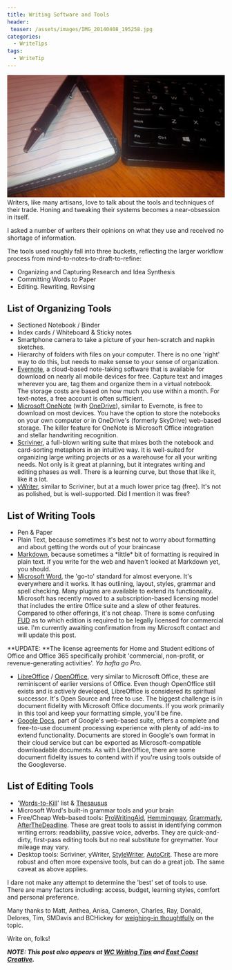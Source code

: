 ```yaml
---
title: Writing Software and Tools
header:
 teaser: /assets/images/IMG_20140408_195258.jpg
categories:
  - WriteTips
tags:
  - WriteTip
---
```

<img src="/assets/images/IMG_20140408_195258.jpg">Writers, like many artisans, love to talk about the tools and techniques of their trade. Honing and tweaking their systems becomes a near-obsession in itself.

I asked a number of writers their opinions on what they use and received no shortage of information.

The tools used roughly fall into three buckets, reflecting the larger workflow process from mind-to-notes-to-draft-to-refine:

<ul>
  <li>Organizing and Capturing Research and Idea Synthesis</li>
  <li>Committing Words to Paper</li>
  <li>Editing. Rewriting, Revising</li>
</ul>

<h2 id="list-of-organizing-tools">List of Organizing Tools</h2>

<ul>
  <li>Sectioned Notebook / Binder</li>
  <li>Index cards / Whiteboard &amp; Sticky notes</li>
  <li>Smartphone camera to take a picture of your hen-scratch and napkin sketches.</li>
  <li>Hierarchy of folders with files on your computer. There is no one 'right' way to do this, but needs to make sense to your sense of organization.</li>
  <li><a href="http://www.evernote.com/">Evernote</a>, a cloud-based note-taking software that is available for download on nearly all mobile devices for free. Capture text and images wherever you are, tag them and organize them in a virtual notebook. The storage costs are based on how much you use within a month. For text-notes, a free account is often sufficient.</li>
  <li><a href="http://www.onenote.com/">Microsoft OneNote</a> (with <a href="http://www.onedrive.com/">OneDrive</a>), similar to Evernote, is free to download on most devices. You have the option to store the notebooks on your own computer or in OneDrive's (formerly SkyDrive) web-based storage. The killer feature for OneNote is Microsoft Office integration and stellar handwriting recognition.</li>
  <li><a href="http://literatureandlatte.com/scrivener.php">Scriviner</a>, a full-blown writing suite that mixes both the notebook and card-sorting metaphors in an intuitive way. It is well-suited for organizing large writing projects or as a warehouse for all your writing needs. Not only is it great at planning, but it integrates writing and editing phases as well. There is a learning curve, but those that like it, like it a lot.</li>
  <li><a href="http://www.spacejock.com/yWriter5.html">yWriter</a>, similar to Scriviner, but at a much lower price tag (free). It's not as polished, but is well-supported. Did I mention it was free?</li>
</ul>

<h2 id="list-of-writing-tools">List of Writing Tools</h2>

<ul>
  <li>Pen &amp; Paper</li>
  <li>Plain Text, because sometimes it's best not to worry about formatting and about getting the words out of your braincase</li>
  <li><a href="http://daringfireball.net/projects/markdown/basics">Markdown</a>, because sometimes a *little* bit of formatting is required in plain text. If you write for the web and haven't looked at Markdown yet, you should.</li>
  <li><a href="http://www.office.com/">Microsoft Word</a>, the 'go-to' standard for almost everyone. It's everywhere and it works. It has outlining, layout, styles, grammar and spell checking. Many plugins are available to extend its functionality. Microsoft has recently moved to a subscription-based licensing model that includes the entire Office suite and a slew of other features. Compared to other offerings, it's not cheap. There is some confusing <a href="http://en.wikipedia.org/wiki/Fear,_uncertainty_and_doubt">FUD</a> as to which edition is required to be legally licensed for commercial use. I'm currently awaiting confirmation from my Microsoft contact and will update this post.</li>
</ul>

**UPDATE: **The license agreements for Home and Student editions of Office and Office 365 specifically prohibit 'commercial, non-profit, or revenue-generating activities'. *Ya hafta go Pro.*

<ul>
  <li><a href="http://www.libreoffice.org/">LibreOffice</a> / <a href="http://www.openoffice.org/">OpenOffice</a>, very similar to Microsoft Office, these are reminiscent of earlier versions of Office. Even though OpenOffice still exists and is actively developed, LibreOffice is considered its spiritual successor. It's Open Source and free to use. The biggest challenge is in document fidelity with Microsoft Office documents. If you work primarily in this tool and keep your formatting simple, you'll be fine.</li>
  <li><a href="http://docs.google.com/">Google Docs</a>, part of Google's web-based suite, offers a complete and free-to-use document processing experience with plenty of add-ins to extend functionality. Documents are stored in Google's own format in their cloud service but can be exported as Microsoft-compatible downloadable documents. As with LibreOffice, there are some document fidelity issues to contend with if you're using tools outside of the Googleverse.</li>
</ul>

<h2 id="list-of-editing-tools">List of Editing Tools</h2>

<ul>
  <li>'<a href="http://wcwritingtips.tumblr.com/post/78641598592/words-to-kill">Words-to-Kill</a>' list &amp; <a href="http://thesaurus.com">Thesausus</a></li>
  <li>Microsoft Word's built-in grammar tools and your brain</li>
  <li>Free/Cheap Web-based tools: <a href="http://prowritingaid.com/">ProWritingAid</a>, <a href="http://www.hemingwayapp.com/">Hemmingway</a>, <a href="http://www.grammarly.com/">Grammarly</a>, <a href="http://www.polishmywriting.com/">AfterTheDeadline</a>. These are great tools to assist in identifying common writing errors: readability, passive voice, adverbs. They are quick-and-dirty, first-pass editing tools but no real substitute for greymatter. Your mileage may vary.</li>
  <li>Desktop tools: Scriviner, yWriter, <a href="http://www.stylewriter-usa.com/">StyleWriter</a>, <a href="https://www.autocrit.com/">AutoCrit</a>. These are more robust and often more expensive tools, but can do a great job. The same caveat as above applies.</li>
</ul>

I dare not make any attempt to determine the 'best' set of tools to use. There are many factors including: access, budget, learning styles, comfort and personal preference.

Many thanks to Matt, Anthea, Anisa, Cameron, Charles, Ray, Donald, Delores, Tim, SMDavis and BCHickey for <a href="http://www.writerscarnival.ca/writing-software-and-tools">weighing-in thoughtfully</a> on the topic.

Write on, folks!

***NOTE: This post also appears at <a href="http://wcwritingtips.tumblr.com/post/82127285480/writing-software-and-tools">WC Writing Tips</a> and <a href="http://e3chalifax.ca/writing-software-and-tools/">East Coast Creative</a>.***